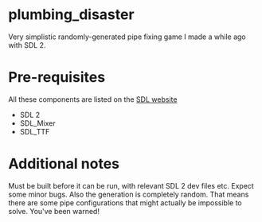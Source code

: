 # plumbing_disaster
Very simplistic randomly-generated pipe fixing game I made a while ago with SDL 2.

# Pre-requisites
All these components are listed on the [SDL website](https://www.libsdl.org/download-2.0.php)
* SDL 2
* SDL_Mixer
* SDL_TTF

# Additional notes
Must be built before it can be run, with relevant SDL 2 dev files etc. Expect some minor bugs. Also the generation is completely random. That means there are some pipe configurations that might actually be impossible to solve. You've been warned!
